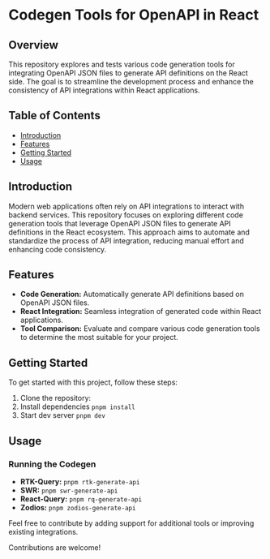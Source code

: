 # Codegen Tools for OpenAPI in React

## Overview

This repository explores and tests various code generation tools for integrating OpenAPI JSON files to generate API definitions on the React side. The goal is to streamline the development process and enhance the consistency of API integrations within React applications.

## Table of Contents

- [Introduction](#introduction)
- [Features](#features)
- [Getting Started](#getting-started)
- [Usage](#usage)

## Introduction

Modern web applications often rely on API integrations to interact with backend services. This repository focuses on exploring different code generation tools that leverage OpenAPI JSON files to generate API definitions in the React ecosystem. This approach aims to automate and standardize the process of API integration, reducing manual effort and enhancing code consistency.

## Features

- **Code Generation:** Automatically generate API definitions based on OpenAPI JSON files.
- **React Integration:** Seamless integration of generated code within React applications.
- **Tool Comparison:** Evaluate and compare various code generation tools to determine the most suitable for your project.

## Getting Started

To get started with this project, follow these steps:

1. Clone the repository:
2. Install dependencies `pnpm install`
3. Start dev server `pnpm dev`

## Usage

### Running the Codegen

- **RTK-Query:** `pnpm rtk-generate-api`
- **SWR:** `pnpm swr-generate-api`
- **React-Query:** `pnpm rq-generate-api`
- **Zodios:** `pnpm zodios-generate-api`

Feel free to contribute by adding support for additional tools or improving existing integrations.

Contributions are welcome!
